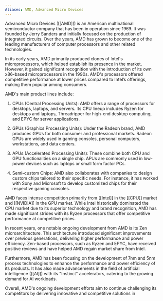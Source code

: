 ```yaml
---
Aliases: AMD, Advanced Micro Devices
---
```


Advanced Micro Devices ([[AMD]]) is an American multinational semiconductor company that has been in operation since 1969. It was founded by Jerry Sanders and initially focused on the production of integrated circuits. Over the years, AMD has grown to become one of the leading manufacturers of computer processors and other related technologies.

In its early years, AMD primarily produced clones of Intel's microprocessors, which helped establish its presence in the market. However, it gained significant recognition with the introduction of its own x86-based microprocessors in the 1990s. AMD's processors offered competitive performance at lower prices compared to Intel’s offerings, making them popular among consumers.

AMD's main product lines include:

1. CPUs (Central Processing Units): AMD offers a range of processors for desktops, laptops, and servers. Its CPU lineup includes Ryzen for desktops and laptops, Threadripper for high-end desktop computing, and EPYC for server applications.

2. GPUs (Graphics Processing Units): Under the Radeon brand, AMD produces GPUs for both consumer and professional markets. Radeon GPUs are widely used in gaming consoles, personal computers, workstations, and data centers.

3. APUs (Accelerated Processing Units): These combine both CPU and GPU functionalities on a single chip. APUs are commonly used in low-power devices such as laptops or small form factor PCs.

4. Semi-custom Chips: AMD also collaborates with companies to design custom chips tailored to their specific needs. For instance, it has worked with Sony and Microsoft to develop customized chips for their respective gaming consoles.

AMD faces intense competition primarily from [[Intel]] in the [[CPU]] market and [[NVIDIA]] in the GPU market. While Intel historically dominated the CPU market due to its superior technology and brand recognition, AMD has made significant strides with its Ryzen processors that offer competitive performance at competitive prices.

In recent years, one notable ongoing development from AMD is its Zen microarchitecture. This architecture introduced significant improvements over previous generations, delivering higher performance and power efficiency. Zen-based processors, such as Ryzen and EPYC, have received positive reviews and have helped AMD regain market share from Intel.

Furthermore, AMD has been focusing on the development of 7nm and 5nm process technologies to enhance the performance and power efficiency of its products. It has also made advancements in the field of artificial intelligence ([[AI]]) with its "Instinct" accelerators, catering to the growing demand for AI workloads.

Overall, AMD's ongoing development efforts aim to continue challenging its competitors by delivering innovative and competitive solutions in